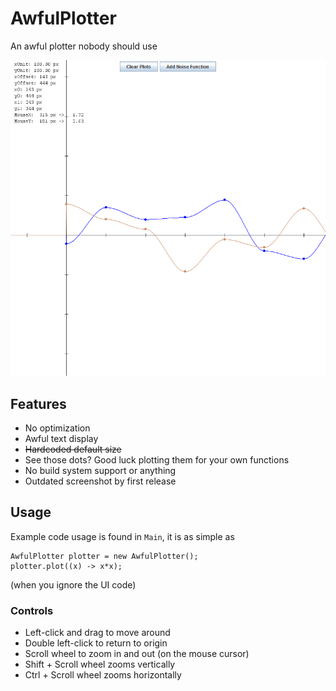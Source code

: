 # AwfulPlotter
An awful plotter nobody should use

![Example Screenshot](example.png)

## Features

* No optimization
* Awful text display
* ~~Hardcoded default size~~
* See those dots? Good luck plotting them for your own functions
* No build system support or anything
* Outdated screenshot by first release

## Usage

Example code usage is found in `Main`, it is as simple as

```
AwfulPlotter plotter = new AwfulPlotter();
plotter.plot((x) -> x*x);
```
(when you ignore the UI code)

### Controls

* Left-click and drag to move around
* Double left-click to return to origin
* Scroll wheel to zoom in and out (on the mouse cursor)
* Shift + Scroll wheel zooms vertically
* Ctrl + Scroll wheel zooms horizontally